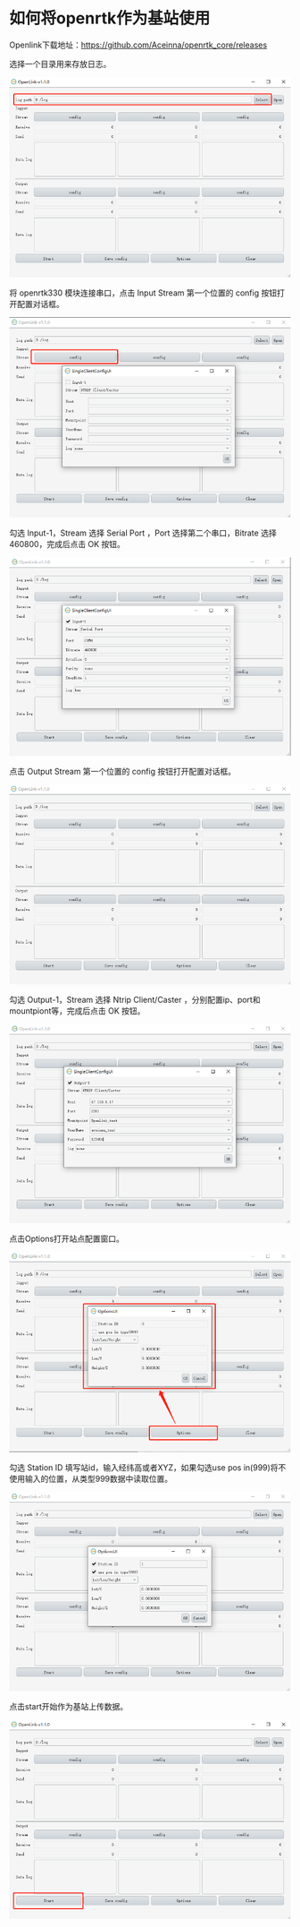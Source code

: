 # 如何将openrtk作为基站使用

Openlink下载地址：<https://github.com/Aceinna/openrtk_core/releases>

选择一个目录用来存放日志。

![avatar](./img/1.png)

将 openrtk330 模块连接串口，点击 Input Stream 第一个位置的 config 按钮打开配置对话框。

![avatar](./img/2.png)
 
勾选 Input-1，Stream 选择 Serial Port ，Port 选择第二个串口，Bitrate 选择460800，完成后点击 OK 按钮。

![avatar](./img/3.png)

点击 Output Stream 第一个位置的 config 按钮打开配置对话框。

![avatar](./img/4.png)

勾选 Output-1，Stream 选择 Ntrip Client/Caster ，分别配置ip、port和mountpiont等，完成后点击 OK 按钮。

![avatar](./img/5.png)

点击Options打开站点配置窗口。

![avatar](./img/6.png)

勾选 Station ID 填写站id，输入经纬高或者XYZ，如果勾选use pos in(999)将不使用输入的位置，从类型999数据中读取位置。

![avatar](./img/7.png)

点击start开始作为基站上传数据。

![avatar](./img/8.png)